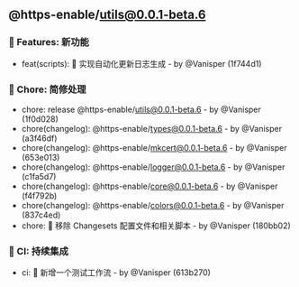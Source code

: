 ## @https-enable/utils@0.0.1-beta.6

### 🚀 Features: 新功能

- feat(scripts): 🚀 实现自动化更新日志生成 - by @Vanisper (1f744d1)

### 🏡 Chore: 简修处理

- chore: release @https-enable/utils@0.0.1-beta.6 - by @Vanisper (1f0d028)
- chore(changelog): @https-enable/types@0.0.1-beta.6 - by @Vanisper (a3f46df)
- chore(changelog): @https-enable/mkcert@0.0.1-beta.6 - by @Vanisper (653e013)
- chore(changelog): @https-enable/logger@0.0.1-beta.6 - by @Vanisper (c1fa5d7)
- chore(changelog): @https-enable/core@0.0.1-beta.6 - by @Vanisper (f4f792b)
- chore(changelog): @https-enable/colors@0.0.1-beta.6 - by @Vanisper (837c4ed)
- chore: 🏡 移除 Changesets 配置文件和相关脚本 - by @Vanisper (180bb02)

### 🤖 CI: 持续集成

- ci: 🤖 新增一个测试工作流 - by @Vanisper (613b270)
